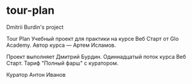 # tour-plan

Dmitrii Burdin's project

Tour Plan
Учебный проект для практики на курсе Веб Старт от Glo Academy. Автор курса — Артем Исламов.

Проект выполняет
Дмитрий Бурдин. Одиннадцатый поток курса Веб Старт. Тариф "Полный фарш" с куратором.

Куратор
Антон Иванов
